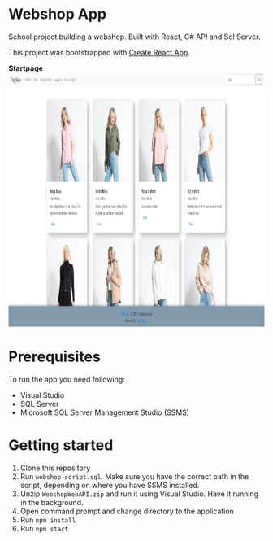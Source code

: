 # Webshop App

School project building a webshop. Built with React, C# API and Sql Server.

This project was bootstrapped with [Create React App](https://github.com/facebook/create-react-app).

**Startpage**<br>
<img src="https://github.com/tmajlund/webshop-app/blob/master/startpage.jpg" height="500">

# Prerequisites

To run the app you need following:
- Visual Studio
- SQL Server
- Microsoft SQL Server Management Studio (SSMS)

# Getting started

1. Clone this repository
2. Run `webshop-sqript.sql`. Make sure you have the correct path in the script, depending on where you have SSMS installed.
3. Unzip `WebshopWebAPI.zip` and run it using Visual Studio. Have it running in the background.
4. Open command prompt and change directory to the application
5. Run `npm install`
6. Run `npm start` 
